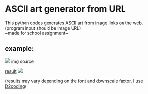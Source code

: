 # ASCII art generator from URL


This python codes generates ASCII art from image links on the web. (program input should be image URL)<br>
~made for school assignment~


example:
---
<img src="https://images.unsplash.com/photo-1575936123452-b67c3203c357?ixlib=rb-4.0.3&ixid=MnwxMjA3fDB8MHxzZWFyY2h8Mnx8aW1hZ2V8ZW58MHx8MHx8&w=1000&q=80"></img>
[img source](https://unsplash.com/ko/%EC%82%AC%EC%A7%84/e616t35Vbeg)

[result](https://github.com/sleepncaffeine/ASCII_art_generator_from_links/blob/main/outputs/2_person_camera.txt)
<img src="https://user-images.githubusercontent.com/101965838/233942801-9e14ad1a-ab8d-4391-a3eb-7de4b315dc69.png"></img>

(results may vary depending on the font and downscale factor, I use [D2coding](https://github.com/naver/d2codingfont))
